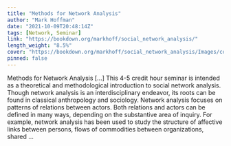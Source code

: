```yaml
---
title: "Methods for Network Analysis"
author: "Mark Hoffman"
date: "2021-10-09T20:48:14Z"
tags: [Network, Seminar]
link: "https://bookdown.org/markhoff/social_network_analysis/"
length_weight: "8.5%"
cover: "https://bookdown.org/markhoff/social_network_analysis/Images/cover.png"
pinned: false
---
```


Methods for Network Analysis [...] This 4-5 credit hour seminar is intended as a theoretical and methodological introduction to social network analysis. Though network analysis is an interdisciplinary endeavor, its roots can be found in classical anthropology and sociology. Network analysis focuses on patterns of relations between actors. Both relations and actors can be defined in many ways, depending on the substantive area of inquiry. For example, network analysis has been used to study the structure of affective links between persons, flows of commodities between organizations, shared ...
